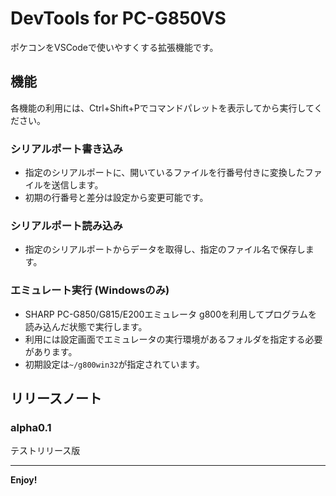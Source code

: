 # DevTools for PC-G850VS

ポケコンをVSCodeで使いやすくする拡張機能です。

## 機能

各機能の利用には、Ctrl+Shift+Pでコマンドパレットを表示してから実行してください。

### シリアルポート書き込み
- 指定のシリアルポートに、開いているファイルを行番号付きに変換したファイルを送信します。  
- 初期の行番号と差分は設定から変更可能です。


### シリアルポート読み込み
- 指定のシリアルポートからデータを取得し、指定のファイル名で保存します。 

### エミュレート実行 (Windowsのみ)
- SHARP PC-G850/G815/E200エミュレータ g800を利用してプログラムを読み込んだ状態で実行します。  
- 利用には設定画面でエミュレータの実行環境があるフォルダを指定する必要があります。  
- 初期設定は`~/g800win32`が指定されています。


## リリースノート

### alpha0.1

テストリリース版

---

**Enjoy!**
